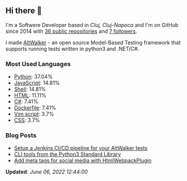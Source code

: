 <h2>Hi there 👋</h2>

<!-- This is just the base template, feel free to change it. -->

<p>
    I'm a Softwere Developer based in <i>Cluj, Cluj-Napoca</i>
    and I'm on GitHub since 2014
    with <a href="https://github.com/Robert-96?tab=repositories">36 public repositories</a>
    and <a href="https://github.com/Robert-96?tab=followers">7 followers</a>.
</p>

<p>
    I made <a href="https://gitlab.com/altom/altwalker/altwalker">AltWalker</a> - an open source Model-Based Testing framework that supports running tests written in python3 and .NET/C#.
</p>

<h3>Most Used Languages</h3>

<ul>
    <li><a href="https://github.com/search?q=user%3ARobert-96&l=Python">Python</a>: 37.04%</li>
    <li><a href="https://github.com/search?q=user%3ARobert-96&l=JavaScript">JavaScript</a>: 14.81%</li>
    <li><a href="https://github.com/search?q=user%3ARobert-96&l=Shell">Shell</a>: 14.81%</li>
    <li><a href="https://github.com/search?q=user%3ARobert-96&l=HTML">HTML</a>: 11.11%</li>
    <li><a href="https://github.com/search?q=user%3ARobert-96&l=C%23">C#</a>: 7.41%</li>
    <li><a href="https://github.com/search?q=user%3ARobert-96&l=Dockerfile">Dockerfile</a>: 7.41%</li>
    <li><a href="https://github.com/search?q=user%3ARobert-96&l=Vim%20script">Vim script</a>: 3.7%</li>
    <li><a href="https://github.com/search?q=user%3ARobert-96&l=CSS">CSS</a>: 3.7%</li>
</ul>

<h3>Blog Posts</h3>

<ul>
    <li><a href="https://dev.to/robert96/setup-a-jenkins-pipeline-for-your-altwalker-tests-200h">Setup a Jenkins CI/CD pipeline for your AltWalker tests</a></li>
    <li><a href="https://dev.to/robert96/cli-tools-from-the-python3-standard-library-37em">CLI tools from the Python3 Standard Library</a></li>
    <li><a href="https://dev.to/robert96/add-meta-tags-for-social-media-with-htmlwebpackplugin-21h2">Add meta tags for social media with HtmlWebpackPlugin</a></li>
</ul>

<p><strong>Updated</strong>: <i>June 06, 2022 12:44:00</i></p>